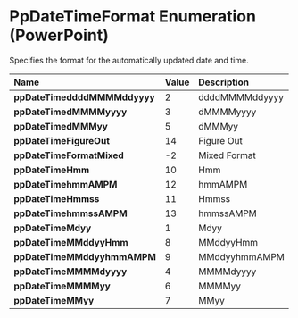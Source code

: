 
# PpDateTimeFormat Enumeration (PowerPoint)

Specifies the format for the automatically updated date and time. 



|**Name**|**Value**|**Description**|
|:-----|:-----|:-----|
|**ppDateTimeddddMMMMddyyyy**|2|ddddMMMMddyyyy|
|**ppDateTimedMMMMyyyy**|3|dMMMMyyyy|
|**ppDateTimedMMMyy**|5|dMMMyy|
|**ppDateTimeFigureOut**|14|Figure Out|
|**ppDateTimeFormatMixed**|-2|Mixed Format|
|**ppDateTimeHmm**|10|Hmm|
|**ppDateTimehmmAMPM**|12|hmmAMPM|
|**ppDateTimeHmmss**|11|Hmmss|
|**ppDateTimehmmssAMPM**|13|hmmssAMPM|
|**ppDateTimeMdyy**|1|Mdyy|
|**ppDateTimeMMddyyHmm**|8|MMddyyHmm|
|**ppDateTimeMMddyyhmmAMPM**|9|MMddyyhmmAMPM|
|**ppDateTimeMMMMdyyyy**|4|MMMMdyyyy|
|**ppDateTimeMMMMyy**|6|MMMMyy|
|**ppDateTimeMMyy**|7|MMyy|
